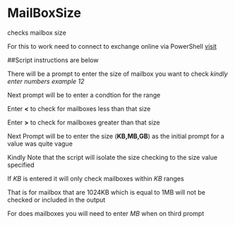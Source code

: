 # MailBoxSize
checks mailbox size 

For this to work need to connect to exchange online via PowerShell [visit](https://docs.microsoft.com/en-us/powershell/exchange/exchange-online/connect-to-exchange-online-powershell/connect-to-exchange-online-powershell?view=exchange-ps)

##Script instructions are below

There will be a prompt to enter the size of mailbox you want to check *kindly enter numbers* *example 12*

Next prompt will be to enter a condtion for the range 

Enter **<** to check for mailboxes less than that size

Enter **>** to check for mailboxes greater than that size

Next Prompt will be to enter the size (**KB,MB,GB**) as the initial prompt for a value was quite vague

Kindly Note that the script will isolate the size checking to the size value specified 

If *KB* is entered it will only check mailboxes within *KB* ranges

That is for mailbox that are 1024KB which is equal to 1MB will not be checked or included in the output

For does mailboxes you will need to enter *MB* when on third prompt


